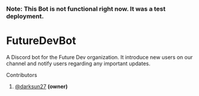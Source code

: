 ### Note: This Bot is not functional right now. It was a test deployment.
# FutureDevBot
A Discord bot for the Future Dev organization. It introduce new users on our channel and notify users regarding any important updates.

Contributors

1. [@darksun27](https://github.com/darksun27) **(owner)**
